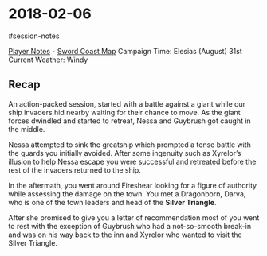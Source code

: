 # 2018-02-06

\#session-notes 

[Player Notes](https://docs.google.com/document/d/1flIOt9zdcujPfELxJ2z20Bst9zLwX4JnkvmETBPIbRU/edit#heading=h.qklgz8xzl35d) - [Sword Coast Map](https://cdn.discordapp.com/attachments/780951050278010910/799399197442965604/skt03-thenorth.jpg)
Campaign Time: Elesias (August) 31st
Current Weather: Windy

## Recap

An action-packed session, started with a battle against a giant while our ship invaders hid nearby waiting for their chance to move. As the giant forces dwindled and started to retreat, Nessa and Guybrush got caught in the middle.

Nessa attempted to sink the greatship which prompted a tense battle with the guards you initially avoided. After some ingenuity such as Xyrelor’s illusion to help Nessa escape you were successful and retreated before the rest of the invaders returned to the ship.

In the aftermath, you went around Fireshear looking for a figure of authority while assessing the damage on the town. You met a Dragonborn, Darva, who is one of the town leaders and head of the **Silver Triangle**.

After she promised to give you a letter of recommendation most of you went to rest with the exception of Guybrush who had a not-so-smooth break-in and was on his way back to the inn and Xyrelor who wanted to visit the Silver Triangle.
